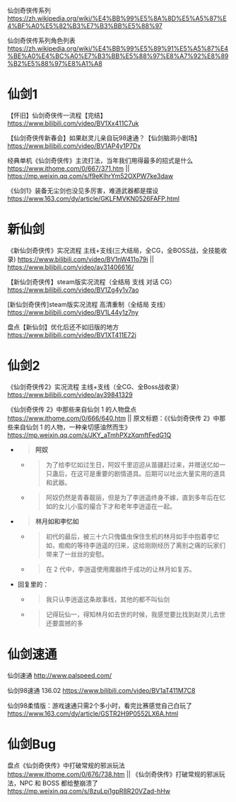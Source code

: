 
仙剑奇侠传系列 https://zh.wikipedia.org/wiki/%E4%BB%99%E5%8A%8D%E5%A5%87%E4%BF%A0%E5%82%B3%E7%B3%BB%E5%88%97

仙剑奇侠传系列角色列表 https://zh.wikipedia.org/wiki/%E4%BB%99%E5%89%91%E5%A5%87%E4%BE%A0%E4%BC%A0%E7%B3%BB%E5%88%97%E8%A7%92%E8%89%B2%E5%88%97%E8%A1%A8

# 仙剑1

【怀旧】仙剑奇侠传一流程【完结】 https://www.bilibili.com/video/BV1Xx411C7uk

【仙剑奇侠传新春会】如果赵灵儿亲自玩98速通？【仙剑脑洞小剧场】 https://www.bilibili.com/video/BV1AP4y1P7Dx

经典单机《仙剑奇侠传》主流打法，当年我们用得最多的招式是什么 https://www.ithome.com/0/667/371.htm || https://mp.weixin.qq.com/s/f9eKIhrYm52OXPW7ke3daw

《仙剑1》装备无尘剑也没见多厉害，难道武器都是摆设 https://www.163.com/dy/article/GKLFMVKN0526FAFP.html

# 新仙剑

《新仙剑奇侠传》实况流程 主线+支线(三大结局，全CG，全BOSS战，全技能收录) https://www.bilibili.com/video/BV1nW411o79i || https://www.bilibili.com/video/av31406616/

【新仙剑奇侠传】steam版实况流程（全结局 支线 对话 CG） https://www.bilibili.com/video/BV1Zg4y1v7ao

[新仙剑奇侠传]steam版实况流程 高清重制（全结局 支线） https://www.bilibili.com/video/BV1L44y1z7ny

盘点【新仙剑】优化后还不如旧版的地方 https://www.bilibili.com/video/BV1XT411E72j

# 仙剑2

《仙剑奇侠传2》实况流程 主线+支线（全CG、全Boss战收录） https://www.bilibili.com/video/av39841329

《仙剑奇侠传 2》中那些来自仙剑 1 的人物盘点 https://www.ithome.com/0/666/640.htm || 原文标题：《《仙剑奇侠传 2》中那些来自仙剑 1 的人物，一种亲切感油然而生》 https://mp.weixin.qq.com/s/JKY_aTmhPXzXqmftFedG1Q
- > **阿奴**
  * > 为了给李忆如过生日，阿奴千里迢迢从苗疆赶过来，并赠送忆如一只蛊后，在这可是重要的剧情道具。后期可以吐出大量实用的道具和武器。
  * > 阿奴仍然是青春靓丽，但是为了李逍遥终身不嫁，直到多年后在忆如的女儿小蛮的撮合下才和老年李逍遥在一起。
- > **林月如和李忆如**
  * > 初代的最后，被三十六只傀儡虫保住生机的林月如手中抱着李忆如，痴痴的等待李逍遥的归来，这给刚刚经历了离别之痛的玩家们带来了一丝丝的安慰。
  * > 在 2 代中，李逍遥使用魔器终于成功的让林月如复苏。
- 回复里的：
  * > 我只认李逍遥这条故事线，其他的都不叫仙剑
  * > 记得玩仙一，得知林月如去世的时候，我感觉要比找到赵灵儿去世还要震撼的多

# 仙剑速通

仙剑速通 http://www.palspeed.com/

仙剑98速通 136.02 https://www.bilibili.com/video/BV1aT411M7C8

仙剑98柔情版：游戏速通只需2个多小时，看完比赛感觉自己白玩了 https://www.163.com/dy/article/GSTR2H9P0552LX6A.html

# 仙剑Bug

盘点《仙剑奇侠传》中打破常规的邪派玩法 https://www.ithome.com/0/676/738.htm || 《仙剑奇侠传》打破常规的邪派玩法，NPC 和 BOSS 都给整崩溃了 https://mp.weixin.qq.com/s/8zuLpi1gpR8R20VZad-hHw
